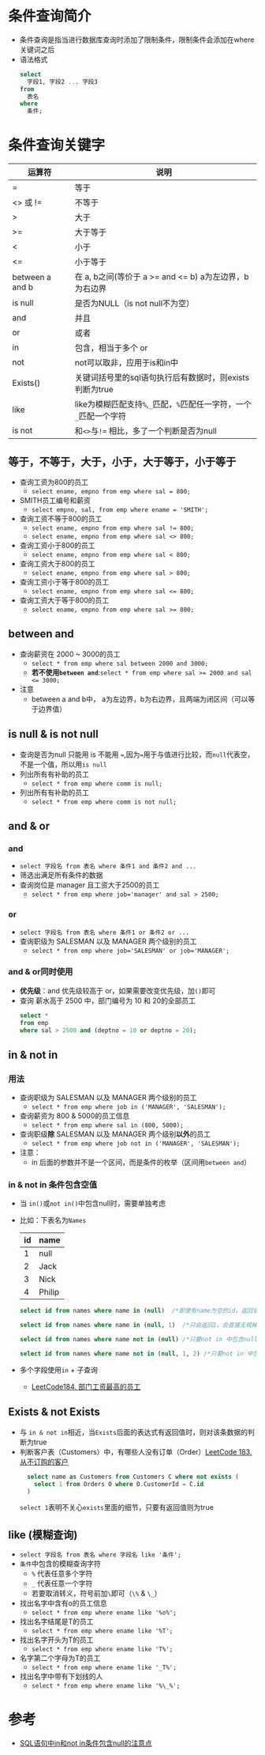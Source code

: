# 条件查询简介
* 条件查询是指当进行数据库查询时添加了限制条件，限制条件会添加在where关键词之后
* 语法格式
  ```sql
  select 
    字段1, 字段2 ... 字段3
  from 
    表名
  where 
    条件;
  ```

# 条件查询关键字
  |运算符|说明|
  |--|--|
  |=|等于|
  |<> 或 !=|不等于|
  |>|大于|
  |>=|大于等于|
  |<|小于|
  |<=|小于等于|
  |between a and b|在 a, b之间(等价于 a >= and <= b) a为左边界，b为右边界|
  |is null|是否为NULL（is not null不为空）|
  |and|并且|
  |or|或者|
  |in|包含，相当于多个 or|
  |not|not可以取非，应用于is和in中|
  |Exists()|关键词括号里的sql语句执行后有数据时，则exists判断为true|
  |like|like为模糊匹配支持`%`,`_`匹配，`%`匹配任一字符，一个`_`匹配一个字符 |
  |is not|和`<>`与`!=` 相比，多了一个判断是否为null|

## 等于，不等于，大于，小于，大于等于，小于等于
* 查询工资为800的员工
  * `select ename, empno from emp where sal = 800;`
* SMITH员工编号和薪资
  * `select empno, sal, from emp where ename = 'SMITH';`
* 查询工资不等于800的员工
  * `select ename, empno from emp where sal != 800;`
  * `select ename, empno from emp where sal <> 800;`
* 查询工资小于800的员工
  * `select ename, empno from emp where sal < 800;`
* 查询工资大于800的员工
  * `select ename, empno from emp where sal > 800;`
* 查询工资小于等于800的员工
  * `select ename, empno from emp where sal <= 800;`
* 查询工资大于等于800的员工
  * `select ename, empno from emp where sal >= 800;`

## between and
* 查询薪资在 2000 ~ 3000的员工
  * `select * from emp where sal between 2000 and 3000;`
  * **若不使用`between and`**:`select * from emp where sal >= 2000 and sal <= 3000;`
* 注意
  * between a and b中， a为左边界，b为右边界，且两端为闭区间（可以等于边界值） 

## is null & is not null
* 查询是否为null 只能用 is 不能用 `=`,因为`=`用于与值进行比较，而`null`代表空，不是一个值，所以用`is null`
* 列出所有有补助的员工
  * `select * from emp where comm is null;` 
* 列出所有有补助的员工
  * `select * from emp where comm is not null;`

## and & or
### and
* `select 字段名 from 表名 where 条件1 and 条件2 and ...`
* 筛选出满足所有条件的数据
* 查询岗位是 manager 且工资大于2500的员工
  * `select * from emp where job='manager' and sal > 2500;`

### or
* `select 字段名 from 表名 where 条件1 or 条件2 or ...`
* 查询职级为 SALESMAN 以及 MANAGER 两个级别的员工
  * `select * from emp where job='SALESMAN' or job='MANAGER';`

### and & or同时使用
* **优先级**：and 优先级较高于 or，如果需要改变优先级，加`()`即可
* 查询 薪水高于 2500 中，部门编号为 10 和 20的全部员工
  ```sql
  select *
  from emp
  where sal > 2500 and (deptno = 10 or deptno = 20);
  ```

## in & not in
### 用法
* 查询职级为 SALESMAN 以及 MANAGER 两个级别的员工
  * `select * from emp where job in ('MANAGER', 'SALESMAN');`
* 查询薪资为 800 & 5000的员工信息
  * `select * from emp where sal in (800, 5000);`
* 查询职级**除** SALESMAN 以及 MANAGER 两个级别**以外**的员工
  * `select * from emp where job not in ('MANAGER', 'SALESMAN');`
* 注意：
  * in 后面的参数并不是一个区间，而是条件的枚举（区间用`between and`）

### in & not in 条件包含空值
* 当 `in()`或`not in()`中包含null时，需要单独考虑
* 比如：下表名为`Names`

  |id|name|
  |--|--|
  |1|null|
  |2|Jack|
  |3|Nick|
  |4|Philip|
  ```sql
  select id from names where name in (null)  /*即使有name为空的id，返回值仍为空*/

  select id from names where name in (null, 1)  /*只会返回1，会直接无视掉name为null的数据*/

  select id from names where name not in (null) /*只要not in 中包含null，直接返回空*/

  select id from names where name not in (null, 1, 2) /*只要not in 中包含null，直接返回空*/
  ```

* 多个字段使用`in` + 子查询
  * [LeetCode184. 部门工资最高的员工](https://leetcode.cn/problems/department-highest-salary/)

## Exists & not Exists
* 与 `in & not in`相近，当`Exists`后面的表达式有返回值时，则对该条数据的判断为true
* 判断客户表（Customers）中，有哪些人没有订单（Order）[LeetCode 183. 从不订购的客户](https://leetcode.cn/problems/customers-who-never-order/submissions/)
  ```sql
    select name as Customers from Customers C where not exists (
      select 1 from Orders O where O.CustomerId = C.id
    )
  ```
  `select 1`表明不关心`exists`里面的细节，只要有返回值则为true

## like (模糊查询)
* `select 字段名 from 表名 where 字段名 like '条件';`
* `条件`中包含的模糊查询字符
  * `%` 代表任意多个字符
  * `_` 代表任意一个字符
  * 若要取消转义，符号前加`\`即可（`\%` & `\_`）
* 找出名字中含有o的员工信息
  * `select * from emp where ename like '%o%';`
* 找出名字结尾是T的员工
  * `select * from emp where ename like '%T';`
* 找出名字开头为T的员工
  * `select * from emp where ename like 'T%';`
* 名字第二个字母为T的员工
  * `select * from emp where ename like '_T%';`
* 找出名字中带有下划线的人
  * `select * from emp where ename like '%\_%';`

# 参考
* [SQL语句中in和not in条件包含null的注意点](https://blog.csdn.net/zijikanwa/article/details/116121998)
